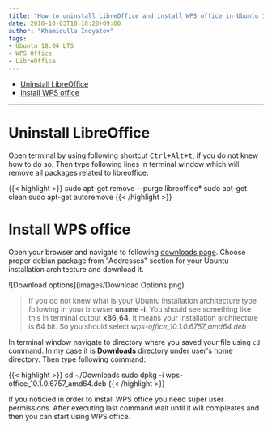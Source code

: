 ```yaml
---
title: "How to uninstall LibreOffice and install WPS office in Ubuntu 18.04"
date: 2018-10-03T18:18:28+09:00
author: "Khamidulla Inoyatov"
tags:
- Ubuntu 18.04 LTS
- WPS Office
- LibreOffice
---
```


* [Uninstall LibreOffice](#uninstall-libreoffice)
* [Install WPS office](#install-wps-office)

***

# <a name="uninstall-libreoffice"></a>Uninstall LibreOffice

Open terminal by using following shortcut <kbd>Ctrl+Alt+t</kbd>, if you do not knew how to do so. 
Then type following lines in terminal window which will remove all packages related to libreoffice.

{{< highlight >}}
sudo apt-get remove --purge libreoffice*
sudo apt-get clean
sudo apt-get autoremove
{{< /highlight >}}

# <a name="install-wps-office"></a>Install WPS office

Open your browser and navigate to following [downloads page](http://wps-community.org/downloads).
Choose proper debian package from "Addresses" section for your Ubuntu installation architecture and download it.

![Download options](images/Download Options.png)

> If you do not knew what is your Ubuntu installation architecture type following in your browser **uname -i**.
> You should see something like this in terminal output **x86_64**. It means your installation architecture
> is 64 bit. So you should select *wps-office_10.1.0.6757_amd64.deb*

In terminal window navigate to directory where you saved your file using `cd` command. In my case it is
**Downloads** directory under user's home directory. Then type following command:

{{< highlight >}}
cd ~/Downloads
sudo dpkg -i wps-office_10.1.0.6757_amd64.deb
{{< /highlight >}}

If you noticied in order to install WPS office you need super user permissions. After executing last command
wait until it will compleates and then you can start using WPS office.
